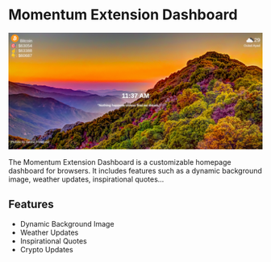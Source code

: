 # Momentum Extension Dashboard

![Momentum Extension Dashboard Screenshot](Screenshot_2024-05-10_11_37_09.png)

The Momentum Extension Dashboard is a customizable homepage dashboard for browsers. It includes features such as a dynamic background image, weather updates, inspirational quotes...

## Features

- Dynamic Background Image
- Weather Updates
- Inspirational Quotes
- Crypto Updates



